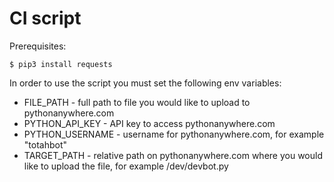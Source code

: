# CI script

Prerequisites:

    $ pip3 install requests

In order to use the script you must set the following env variables:
- FILE_PATH - full path to file you would like to upload to pythonanywhere.com
- PYTHON_API_KEY - API key to access pythonanywhere.com
- PYTHON_USERNAME - username for pythonanywhere.com, for example "totahbot"
- TARGET_PATH - relative path on pythonanywhere.com where you would like to upload the file, for example /dev/devbot.py 
